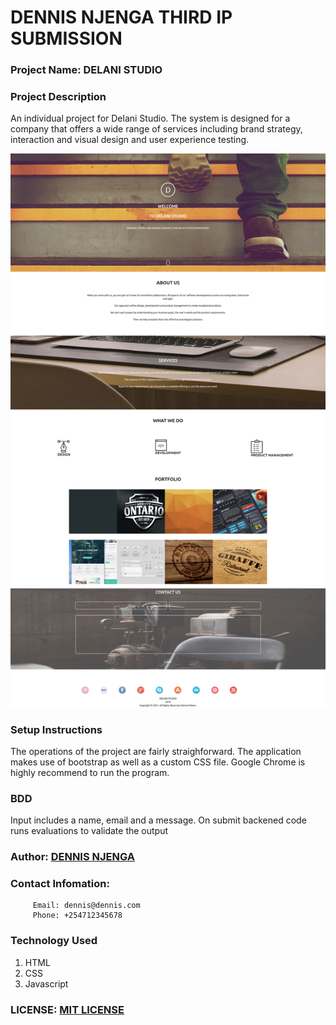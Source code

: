 # DENNIS NJENGA THIRD IP SUBMISSION

### Project Name: DELANI STUDIO

### Project Description
An individual project for Delani Studio. The system is designed for a company that offers a wide range of services including brand strategy, interaction and visual design and user experience testing. 

<img src="images/Delani-Studio.png">

### Setup Instructions
The operations of the project are fairly straighforward. 
The application makes use of bootstrap as well as a custom CSS file.
Google Chrome is highly recommend to run the program.

### BDD
Input includes a name, email and a message. On submit backened code runs evaluations to validate the output

### Author: [DENNIS NJENGA](https://github.com/deepeters)
### Contact Infomation:
         Email: dennis@dennis.com
         Phone: +254712345678

### Technology Used
1. HTML
2. CSS
3. Javascript

### LICENSE: [MIT LICENSE](https://raw.githubusercontent.com/deepeters/third-ip/master/LICENSE)
